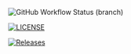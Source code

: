 ![GitHub Workflow Status (branch)](https://img.shields.io/github/actions/workflow/status/40582229/seMethods/main.yml?branch=master)

[![LICENSE](https://img.shields.io/github/license/40582229/seMethods.svg?style=flat-square)](https://github.com/40582229/seMethods/blob/master/LICENSE)

[![Releases](https://img.shields.io/github/release/40582229/seMethods/all.svg?style=flat-square)](https://github.com/40582229/seMethods/releases)
